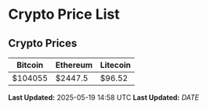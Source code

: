 # Crypto Price List

## Crypto Prices
| Bitcoin | Ethereum | Litecoin |
| ------- | -------- | -------- |
| $104055 | $2447.5 | $96.52 |
**Last Updated:** 2025-05-19 14:58 UTC
**Last Updated:** $DATE$
